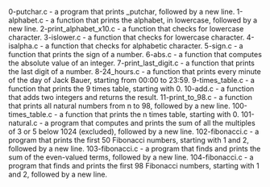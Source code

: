 0-putchar.c -  a program that prints _putchar, followed by a new line.
1-alphabet.c - a function that prints the alphabet, in lowercase, followed by a new line.
2-print_alphabet_x10.c - a function that checks for lowercase character. 
3-islower.c - a function that checks for lowercase character.
4-isalpha.c - a function that checks for alphabetic character. 
5-sign.c - a function that prints the sign of a number.
6-abs.c - a function that computes the absolute value of an integer.
7-print_last_digit.c - a function that prints the last digit of a number.
8-24_hours.c - a function that prints every minute of the day of Jack Bauer, starting from 00:00 to 23:59.
9-times_table.c - a function that prints the 9 times table, starting with 0.
10-add.c - a function that adds two integers and returns the result.
11-print_to_98.c - a function that prints all natural numbers from n to 98, followed by a new line.
100-times_table.c - a function that prints the n times table, starting with 0.
101-natural.c - a program that computes and prints the sum of all the multiples of 3 or 5 below 1024 (excluded), followed by a new line.
102-fibonacci.c - a program that prints the first 50 Fibonacci numbers, starting with 1 and 2, followed by a new line.
103-fibonacci.c - a program that finds and prints the sum of the even-valued terms, followed by a new line.
104-fibonacci.c - a program that finds and prints the first 98 Fibonacci numbers, starting with 1 and 2, followed by a new line.
